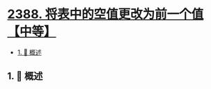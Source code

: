 # [2388. 将表中的空值更改为前一个值【中等】](https://github.com/Tdahuyou/TNotes.leetcode/tree/main/notes/2388.%20%E5%B0%86%E8%A1%A8%E4%B8%AD%E7%9A%84%E7%A9%BA%E5%80%BC%E6%9B%B4%E6%94%B9%E4%B8%BA%E5%89%8D%E4%B8%80%E4%B8%AA%E5%80%BC%E3%80%90%E4%B8%AD%E7%AD%89%E3%80%91)

<!-- region:toc -->

- [1. 📝 概述](#1--概述)

<!-- endregion:toc -->

## 1. 📝 概述
